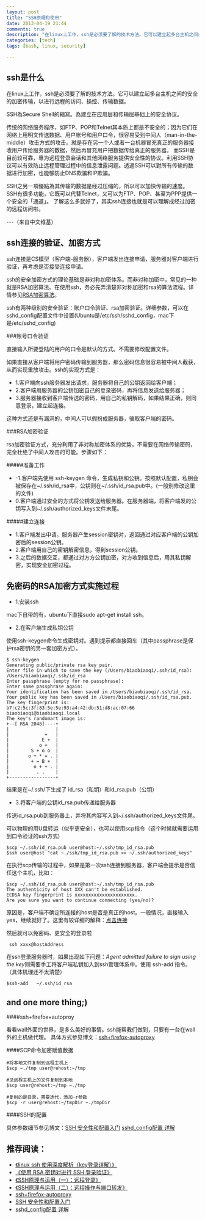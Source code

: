```yaml
---
layout: post
title: "SSH原理和使用"
date: 2013-04-19 21:44
comments: true
description: "在linux上工作，ssh是必须要了解的技术方法。它可以建立起多台主机之间的安全的加密传输，以进行远程的访问、操控、传输数据。"
categories: [tech]
tags: [bash, linux, security]

---
```


ssh是什么
---

在linux上工作，ssh是必须要了解的技术方法。它可以建立起多台主机之间的安全的加密传输，以进行远程的访问、操控、传输数据。

SSH為Secure Shell的縮寫。為建立在应用层和传输层基础上的安全协议。

传统的网络服务程序，如FTP、POP和Telnet其本质上都是不安全的；因为它们在网络上用明文传送数据、用户帐号和用户口令，很容易受到中间人（man-in-the-middle）攻击方式的攻击。就是存在另一个人或者一台机器冒充真正的服务器接收用户传给服务器的数据，然后再冒充用户把数据传给真正的服务器。
而SSH是目前较可靠，專为远程登录会话和其他网络服务提供安全性的协议。利用SSH协议可以有效防止远程管理过程中的信息泄露问题。透過SSH可以對所有传输的数据进行加密，也能够防止DNS欺骗和IP欺骗。

<!--more-->
SSH之另一項優點為其传输的数据是经过压缩的，所以可以加快传输的速度。SSH有很多功能，它既可以代替Telnet，又可以为FTP、POP、甚至为PPP提供一个安全的「通道」。
了解这么多就好了，其实ssh连接也就是可以理解成经过加密的远程访问啦。

---（来自中文维基）


ssh连接的验证、加密方式
---
ssh连接是CS模型（客户端-服务器），客户端发出连接申请，服务器对客户端进行验证，再考虑是否接受连接申请。

ssh的安全加密方式的理论基础是非对称加密体系。而非对称加密中，常见的一种就是RSA加密算法。在使用ssh，务必先弄清楚非对称加密和rsa的算法流程。详情参见[RSA加密算法](http://zh.wikipedia.org/wiki/RSA%E5%8A%A0%E5%AF%86%E6%BC%94%E7%AE%97%E6%B3%95)。

ssh有两种级别的安全验证：账户口令验证、rsa加密验证。详细参数，可以在sshd_config配置文件中设置(Ubuntu是/etc/ssh/sshd_config，mac下是/etc/sshd_config)


###账号口令验证

直接输入所要登陆的用户的口令是默认的方式。不需要修改配置文件。

如果直接从客户端将用户密码传输到服务器，那么密码信息很容易被中间人截获，从而实现重放攻击。ssh的实现方式是：

* 1.客户端向ssh服务器发出请求，服务器将自己的公钥返回给客户端；
* 2.客户端用服务器的公钥加密自己的登录密码，再将信息发送给服务器；
* 3.服务器接收到客户端传送的密码，用自己的私钥解码，如果结果正确，则同意登录，建立起连接。

这种方式还是有漏洞的，中间人可以假扮成服务器，骗取客户端的密码。

###RSA加密验证

rsa加密验证方式，充分利用了非对称加密体系的优势，不需要在网络传输密码，完全杜绝了中间人攻击的可能。步骤如下：

#####准备工作

* -1.客户端先使用 ssh-keygen 命令，生成私钥和公钥。按照默认配置，私钥会被保存在~/.ssh/id_rsa中，公钥则在~/.ssh/id_rsa.pub中。(一般别修改这里的文件)
* 0.客户端通过安全的方式将公钥发送给服务器。在服务器端，将客户端发的公钥写入到~/.ssh/authorized_keys文件末尾。

#####建立连接

* 1.客户端发出申请。服务器产生session密钥对，返回通过对应客户端的公钥加密后的session公钥。
* 2.客户端用自己的密钥解密信息，得到session公钥。
* 3.之后的数据交互，都通过对方方公钥加密，对方收到信息后，用其私钥解密，实现安全加密过程。


免密码的RSA加密方式实施过程
---
* 1.安装ssh

mac下自带的有，ubuntu下直接sudo apt-get install ssh。

* 2.在客户端生成私钥公钥

使用ssh-keygen命令生成密钥对。遇到提示都直接回车（其中passphrase是保护rsa密钥的另一套加密方式）。

```
$ ssh-keygen   
Generating public/private rsa key pair.  
Enter file in which to save the key (/Users/biaobiaoqi/.ssh/id_rsa): /Users/biaobiaoqi/.ssh/id_rsa  
Enter passphrase (empty for no passphrase):   
Enter same passphrase again:   
Your identification has been saved in /Users/biaobiaoqi/.ssh/id_rsa.  
Your public key has been saved in /Users/biaobiaoqi/.ssh/id_rsa.pub.  
The key fingerprint is:  
b7:c2:5c:3f:83:5e:5e:93:a4:42:db:51:d8:ac:07:66 biaobiaoqi@biaobiaoqi.local  
The key's randomart image is:  
+--[ RSA 2048]----+  
|                 |  
|             +   |  
|            E +  |  
|           o +   |  
|        S + o o  |  
|       o + * = . |  
|        + = B +  |  
|         o + + . |  
|          . .    |  
+-----------------+  
```

结果是在~/.ssh/下生成了 id_rsa（私钥）和id_rsa.pub（公钥）

* 3.将客户端的公钥id_rsa.pub传递给服务器

传送id_rsa.pub到服务器上，并将其内容写入到~/.ssh/authorized_keys文件尾。

可以物理的用U盘转运（似乎更安全），也可以使用scp指令（这个时候就需要运用到口令验证的ssh方式)

```
$scp ~/.ssh/id_rsa.pub user@host:~/.ssh/tmp_id_rsa.pub
$ssh user@host "cat ~./ssh/tmp_id_rsa.pub >> ~/.ssh/authorized_keys"
```

在执行scp传输的过程中，如果是第一次ssh连接到服务器，客户端会提示是否信任这个主机，比如：
```
$scp ~/.ssh/id_rsa.pub user@host:~/.ssh/tmp_id_rsa.pub
The authenticity of host XXX can't be established.
ECDSA key fingerprint is xxxxxxxxxxxxxxxxxxxxxx.
Are you sure you want to continue connecting (yes/no)?
```
原因是，客户端不确定所连接的host是否是真正的host。一般情况，直接输入yes，继续就好了。这里有较详细的解释：[点击连接](http://stackoverflow.com/questions/3663895/ssh-the-authenticity-of-host-hostname-cant-be-established)


然后就可以免密码、更安全的登录啦
```
 ssh xxxx@hostAddress
```


在ssh登录服务器时，如果出现如下问题：*Agent admitted failure to sign using the key*则需要手工将客户端私钥加入到ssh管理体系中。使用 ssh-add 指令。（具体机理还不太清楚）
```
$ssh-add   ~/.ssh/id_rsa
```

and one more thing;)
---
####ssh+firefox+autoproy

看看wall外面的世界，是多么美好的事情。ssh能帮我们做到，只要有一台在wall外的主机做代理。
具体方式参见博文：[ssh+firefox-autoproxy](http://reverland.bitbucket.org/ssh_climbe.html)

####SCP命令加密赋值数据
```
#将本地文件复制到远程主机上
$scp ~./tmp user@rehost:~/tmp

#见远程主机上的文件复制到本地
$scp user@rehost:~/tmp ~./tmp

#复制的是目录，需要迭代，添加-r参数
$scp -r user@rehost:~/tmpDir ~./tmpDir
```

####SSH的配置

具体参数细节参见博文：[SSH 安全性和配置入门](http://www.ibm.com/developerworks/cn/aix/library/au-sshsecurity/)
[sshd_config配置 详解](http://blog.licess.org/sshd_config/)

推荐阅读：
---

* [《linux ssh 使用深度解析（key登录详解）》](http://blog.lizhigang.net/archives/249)
* [《使用 RSA 密钥对进行 SSH 登录验证》](http://wiki.tuna.tsinghua.edu.cn/SshKeyHowto)
* [《SSH原理与运用（一）：远程登录》](http://www.ruanyifeng.com/blog/2011/12/ssh_remote_login.html)
* [《SSH原理与运用（二）：远程操作与端口转发》](http://www.ruanyifeng.com/blog/2011/12/ssh_port_forwarding.html)
* [ssh+firefox-autoproxy](http://reverland.bitbucket.org/ssh_climbe.html)
* [SSH 安全性和配置入门](http://www.ibm.com/developerworks/cn/aix/library/au-sshsecurity/)
* [sshd_config配置 详解](http://blog.licess.org/sshd_config/)